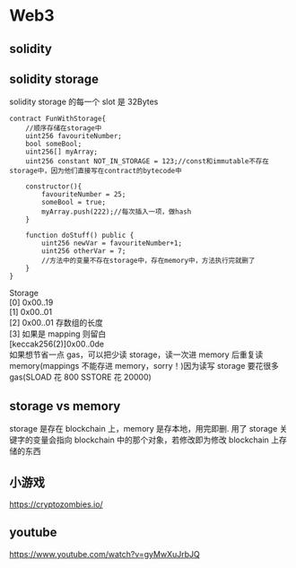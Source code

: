 # Web3

## solidity

## solidity storage

solidity storage 的每一个 slot 是 32Bytes

    contract FunWithStorage{
        //顺序存储在storage中
        uint256 favouriteNumber;
        bool someBool;
        uint256[] myArray;
        uint256 constant NOT_IN_STORAGE = 123;//const和immutable不存在storage中，因为他们直接写在contract的bytecode中

        constructor(){
            favouriteNumber = 25;
            someBool = true;
            myArray.push(222);//每次插入一项，做hash
        }

        function doStuff() public {
            uint256 newVar = favouriteNumber+1;
            uint256 otherVar = 7;
            //方法中的变量不存在storage中，存在memory中，方法执行完就删了
        }
    }

Storage  
[0] 0x00..19  
[1] 0x00..01  
[2] 0x00..01 存数组的长度  
[3] 如果是 mapping 则留白  
[keccak256(2)]0x00..0de  
如果想节省一点 gas，可以把少读 storage，读一次进 memory 后重复读 memory(mappings 不能存进 memory，sorry！)因为读写 storage 要花很多 gas(SLOAD 花 800 SSTORE 花 20000)

## storage vs memory

storage 是存在 blockchain 上，memory 是存本地，用完即删.
用了 storage 关键字的变量会指向 blockchain 中的那个对象，若修改即为修改 blockchain 上存储的东西

## 小游戏

https://cryptozombies.io/

## youtube

https://www.youtube.com/watch?v=gyMwXuJrbJQ
